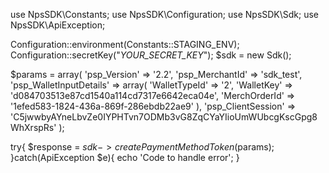 use NpsSDK\Constants;
use NpsSDK\Configuration;
use NpsSDK\Sdk;
use NpsSDK\ApiException;

Configuration::environment(Constants::STAGING_ENV);
Configuration::secretKey("_YOUR_SECRET_KEY_");
$sdk = new Sdk();

$params = array(
    'psp_Version' => '2.2',
    'psp_MerchantId' => 'sdk_test',
    'psp_WalletInputDetails' => array(
        'WalletTypeId' => '2',
        'WalletKey' => 'd084703513e87cd1540a114cd7317e6642eca04e',
        'MerchOrderId' => '1efed583-1824-436a-869f-286ebdb22ae9'
    ),
    'psp_ClientSession' => 'C5jwwbyAYneLbvZe0IYPHTvn7ODMb3vG8ZqCYaYIioUmWUbcgKscGpg8WhXrspRs'
);

try{ 
    $response = $sdk->createPaymentMethodToken($params); 
}catch(ApiException $e){ 
    echo 'Code to handle error'; 
} 
